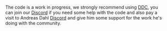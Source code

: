 The code is a work in progress, we strongly recommend using [DDC](https://github.com/andreasdahl1987/DahlDesignDDC), you can join our [Discord](https://discord.gg/2UTqXsEPvk) if you need some help with the code and also pay a visit to Andreas Dahl [Discord](https://discord.gg/49btqWNmCc) and give him some support for the work he's doing with the community.
